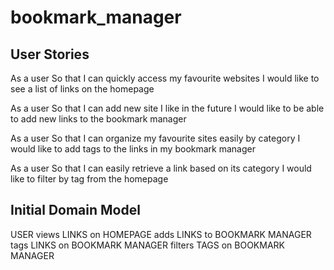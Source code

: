 
# bookmark_manager

## User Stories

As a user
So that I can quickly access my favourite websites
I would like to see a list of links on the homepage

As a user
So that I can add new site I like in the future
I would like to be able to add new links to the bookmark manager

As a user
So that I can organize my favourite sites easily by category
I would like to add tags to the links in my bookmark manager

As a user
So that I can easily retrieve a link based on its category
I would like to filter by tag from the homepage


## Initial Domain Model

USER     views      LINKS on     HOMEPAGE
          adds      LINKS to     BOOKMARK MANAGER
          tags      LINKS on     BOOKMARK MANAGER
          filters    TAGS on     BOOKMARK MANAGER
